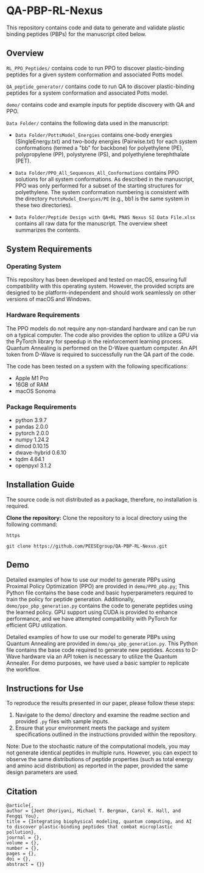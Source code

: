 # QA-PBP-RL-Nexus
This repository contains code and data to generate and validate plastic binding peptides (PBPs) for the manuscript cited below.

## Overview
`RL_PPO_Peptides/` contains code to run PPO to discover plastic-binding peptides for a given system conformation and associated Potts model.  

`QA_peptide_generator/` contains code to run QA to discover plastic-binding peptides for a system conformation and associated Potts model. 

`demo/` contains code and example inputs for peptide discovery with QA and PPO.

`Data Folder/` contains the following data used in the manuscript:

- `Data Folder/PottsModel_Energies` contains one-body energies (SingleEnergy.txt) and two-body energies (Pairwise.txt) for each system conformations (termed a "bb" for backbone) for polyethylene (PE), polypropylene (PP), polystyrene (PS), and polyethylene terephthalate (PET).

- `Data Folder/PPO_All_Sequences_All_Conformations` contains PPO solutions for all system conformations. As described in the manuscript, PPO was only performed for a subset of the starting structures for polyethylene. The system conformation numbering is consistent with the directory `PottsModel_Energies/PE` (e.g., bb1 is the same system in these two directories).

- `Data Folder/Peptide Design with QA+RL PNAS Nexus SI Data File.xlsx` contains all raw data for the manuscript. The overview sheet summarizes the contents. 

## System Requirements
### Operating System
This repository has been developed and tested on macOS, ensuring full compatibility with this operating system. However, the provided scripts are designed to be platform-independent and should work seamlessly on other versions of macOS and Windows.

### Hardware Requirements
The PPO models do not require any non-standard hardware and can be run on a typical computer. The code also provides the option to utilize a GPU via the PyTorch library for speedup in the reinforcement learning process. Quantum Annealing is performed on the D-Wave quantum computer. An API token from D-Wave is required to successfully run the QA part of the code.

The code has been tested on a system with the following specifications: 

- Apple M1 Pro
- 16GB of RAM
- macOS Sonoma

### Package Requirements
- python 3.9.7
- pandas 2.0.0
- pytorch 2.0.0
- numpy 1.24.2
- dimod 0.10.15
- dwave-hybrid 0.6.10
- tqdm 4.64.1
- openpyxl 3.1.2

## Installation Guide
The source code is not distributed as a package, therefore, no installation is required.

**Clone the repository:** Clone the repository to a local directory using the following command:


`https`
```https
git clone https://github.com/PEESEgroup/QA-PBP-RL-Nexus.git
```

## Demo
Detailed examples of how to use our model to generate PBPs using Proximal Policy Optimization (PPO) are provided in `demo/PPO_pbp.py`; This Python file contains the base code and basic hyperparameters required to train the policy for peptide generation. Additionally, `demo/ppo_pbp_generation.py` contains the code to generate peptides using the learned policy. GPU support using CUDA is provided to enhance performance, and we have attempted compatibility with PyTorch for efficient GPU utilization.

Detailed examples of how to use our model to generate PBPs using Quantum Annealing are provided in `demo/qa_pbp_generation.py`. This Python file contains the base code required to generate new peptides. Access to D-Wave hardware via an API token is necessary to utilize the Quantum Annealer. For demo purposes, we have used a basic sampler to replicate the workflow.

## Instructions for Use
To reproduce the results presented in our paper, please follow these steps:
1.  Navigate to the demo/ directory and examine the readme section and provided `.py` files with sample inputs.
2.  Ensure that your environment meets the package and system specifications outlined in the instructions provided within the repository.

Note: Due to the stochastic nature of the computational models, you may not generate identical peptides in multiple runs. However, you can expect to observe the same distributions of peptide properties (such as total energy and amino acid distribution) as reported in the paper, provided the same design parameters are used. 
## Citation

```
@article{,
author = {Jeet Dhoriyani, Michael T. Bergman, Carol K. Hall, and Fengqi You},
title = {Integrating biophysical modeling, quantum computing, and AI to discover plastic-binding peptides that combat microplastic pollution},
journal = {},
volume = {},
number = {},
pages = {},
doi = {},
abstract = {}}
```
